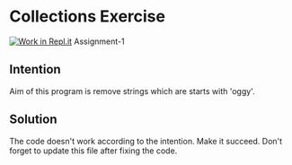 # Collections Exercise

[![Work in Repl.it](https://classroom.github.com/assets/work-in-replit-14baed9a392b3a25080506f3b7b6d57f295ec2978f6f33ec97e36a161684cbe9.svg)](https://classroom.github.com/online_ide?assignment_repo_id=2971040&assignment_repo_type=AssignmentRepo)
Assignment-1

## Intention

Aim of this program is remove strings which are starts with 'oggy'.

## Solution

The code doesn't work according to the intention. Make it succeed.
Don't forget to update this file after fixing the code.

